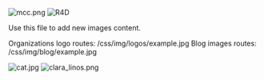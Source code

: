 ![mcc.png]({{site.baseurl}}/css/img/logos/mcc.png)
![R4D]({{site.baseurl}}/css/img/logos/image-name.jpg)

Use this file to add new images content. 

Organizations logo routes: /css/img/logos/example.jpg
Blog images routes: /css/img/blog/example.jpg

![cat.jpg]({{site.baseurl}}/css/img/post/cat.jpg)
![clara_linos.png]({{site.baseurl}}/css/img/logos/clara_linos.png)
